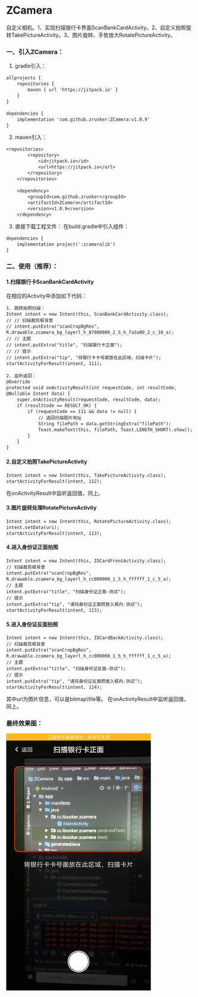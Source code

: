 # ZCamera
自定义相机。1、实现扫描银行卡界面ScanBankCardActivity。2、自定义拍照旋转TakePictureActivity。3、图片旋转、手势放大RotatePictureActivity。

### 一、引入ZCamera：

1. gradle引入：
```
allprojects {
    repositories {
        maven { url 'https://jitpack.io' }
    }
}

dependencies {
    implementation 'com.github.zrunker:ZCamera:v1.0.9'
}
```

2. maven引入：
```
<repositories>
		<repository>
		    <id>jitpack.io</id>
		    <url>https://jitpack.io</url>
		</repository>
	</repositories>

	<dependency>
	    <groupId>com.github.zrunker</groupId>
	    <artifactId>ZCamera</artifactId>
	    <version>v1.0.9</version>
	</dependency>
```
3. 直接下载工程文件：
在build.gradle中引入组件：
```
dependencies {
    implementation project(':zcameralib')
}
```

### 二、使用（推荐）：

#### 1.扫描银行卡ScanBankCardActivity
在相应的Activity中添加如下代码：
```
1. 跳转拍照扫描：
Intent intent = new Intent(this, ScanBankCardActivity.class);
// // 扫描裁剪框背景
// intent.putExtra("scanCropBgRes", R.drawable.zcamera_bg_layerl_h_87000000_2_5_h_fa3a00_2_c_10_a);
// // 主题
// intent.putExtra("title", "扫描银行卡正面");
// // 提示
// intent.putExtra("tip", "将银行卡卡号面放在此区域，扫描卡片");
startActivityForResult(intent, 111);

2. 监听返回：
@Override
protected void onActivityResult(int requestCode, int resultCode, @Nullable Intent data) {
    super.onActivityResult(requestCode, resultCode, data);
    if (resultCode == RESULT_OK) {
        if (requestCode == 111 && data != null) {
            // 返回扫描图片地址
            String filePath = data.getStringExtra("filePath");
            Toast.makeText(this, filePath, Toast.LENGTH_SHORT).show();
        }
    }
}
```

#### 2.自定义拍照TakePictureActivity
```
Intent intent = new Intent(this, TakePictureActivity.class);
startActivityForResult(intent, 112);
```
在onActivityResult中监听返回值，同上。

#### 3.图片旋转处理RotatePictureActivity
```
Intent intent = new Intent(this, RotatePictureActivity.class);
intent.setData(uri);
startActivityForResult(intent, 113);
```
#### 4.进入身份证正面拍照
```
Intent intent = new Intent(this, IDCardFrontActivity.class);
// 扫描裁剪框背景
intent.putExtra("scanCropBgRes", R.drawable.zcamera_bg_layerl_h_cc000000_1_5_h_ffffff_1_c_5_a);
// 主题
intent.putExtra("title", "扫描身份证正面-测试");
// 提示
intent.putExtra("tip", "请将身份证正面照放入框内-测试");
startActivityForResult(intent, 113);
```
#### 5.进入身份证反面拍照
```
Intent intent = new Intent(this, IDCardBackActivity.class);
// 扫描裁剪框背景
intent.putExtra("scanCropBgRes", R.drawable.zcamera_bg_layerl_h_cc000000_1_5_h_ffffff_1_c_5_a);
// 主题
intent.putExtra("title", "扫描身份证反面-测试");
// 提示
intent.putExtra("tip", "请将身份证反面照放入框内-测试");
startActivityForResult(intent, 114);
```

其中uri为图片信息，可以是bitmap\file等。
在onActivityResult中监听返回值，同上。

### 最终效果图：
![扫描银行卡效果图](https://github.com/zrunker/ZCamera/blob/master/device-2019-12-05-103721.png)
